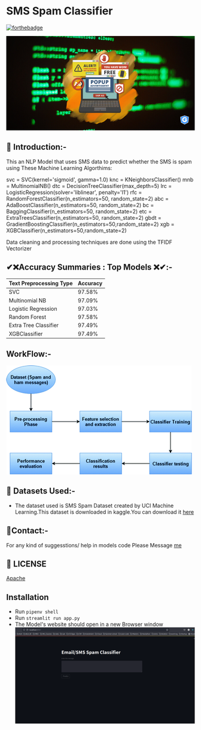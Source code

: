
# SMS Spam Classifier

[![forthebadge](https://forthebadge.com/images/badges/made-with-python.svg)](https://forthebadge.com)

<p align ="center">
  <a href="https://github.com/FranklineMisango/Spam_Message_Classifier">
    <img src="spam.jpg" alt="Logo">
  </a>
</p>

## 📌 Introduction:-

This an NLP Model that uses SMS data to predict whether the SMS is spam using These Machine Learning Algorthims: 

svc = SVC(kernel='sigmoid', gamma=1.0)
knc = KNeighborsClassifier()
mnb = MultinomialNB()
dtc = DecisionTreeClassifier(max_depth=5)
lrc = LogisticRegression(solver='liblinear', penalty='l1')
rfc = RandomForestClassifier(n_estimators=50, random_state=2)
abc = AdaBoostClassifier(n_estimators=50, random_state=2)
bc = BaggingClassifier(n_estimators=50, random_state=2)
etc = ExtraTreesClassifier(n_estimators=50, random_state=2)
gbdt = GradientBoostingClassifier(n_estimators=50,random_state=2)
xgb = XGBClassifier(n_estimators=50,random_state=2)

Data cleaning and processing techniques are done using the TFIDF Vectorizer 

## ✔❌Accuracy Summaries : Top Models  ❌✔:-

| Text Preprocessing Type              |     Accuracy        |
|--------------------------------------|---------------------|
|SVC                                   | 97.58%              |
|Multinomial NB                        | 97.09%              |
|Logistic Regression                   | 97.03%              |
|Random Forest                         | 97.58%              |          
|Extra Tree Classifier                 | 97.49%              |
|XGBClassifier                         | 97.49%              |    


## WorkFlow:-
![Workflow of SMS spam Classifer](workflow.gif)

## 🏁 Datasets Used:-

* The dataset used is SMS Spam Dataset created by UCI Machine Learning.This dataset is downloaded in kaggle.You can download it [here](https://www.kaggle.com/uciml/sms-spam-collection-dataset/download)

## 📧Contact:-
For any kind of suggesstions/ help in models code Please Message [me](franklinemisango4@gmail.com)

## 📜 LICENSE
[Apache ](https://github.com/FranklineMisango/Spam_Message_Classifier/blob/main/LICENSE)

## Installation

* Run `pipenv shell`
* Run `streamlit run app.py`
* The Model's website should open in a new Browser window 
![Movie image](image_Spam.png)
